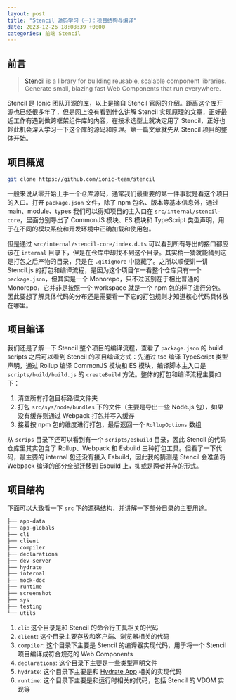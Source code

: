 ```yaml
---
layout: post
title: "Stencil 源码学习（一）：项目结构与编译"
date: 2023-12-26 18:08:39 +0800
categories: 前端 Stencil
---
```


## 前言

> [Stencil](https://stenciljs.com/) is a library for building reusable, scalable component libraries. Generate small, blazing fast Web Components that run everywhere.

Stencil 是 Ionic 团队开源的库，以上是摘自 Stencil 官网的介绍。距离这个库开源也已经很多年了，但是网上没有看到什么讲解 Stencil 实现原理的文章，正好最近工作有遇到做跨框架组件库的内容，在技术选型上就决定用了 Stencil，正好也趁此机会深入学习一下这个库的源码和原理。第一篇文章就先从 Stencil 项目的整体开始。

## 项目概览

```sh
git clone https://github.com/ionic-team/stencil
```

一般来说从零开始上手一个仓库源码，通常我们最重要的第一件事就是看这个项目的入口。打开 `package.json` 文件，除了 npm 包名、版本等基本信息外，通过 main、module、types 我们可以得知项目的主入口在 `src/internal/stencil-core`，里面分别导出了 CommonJS 模块、ES 模块和 TypeScript 类型声明，用于在不同的模块系统和开发环境中正确加载和使用包。

但是通过 `src/internal/stencil-core/index.d.ts` 可以看到所有导出的接口都应该在 `internal` 目录下，但是在仓库中却找不到这个目录。其实稍一猜就能猜到这是打包之后产物的目录，只是在 `.gitignore` 中隐藏了。之所以顺便讲一讲 Stencil.js 的打包和编译流程，是因为这个项目乍一看整个仓库只有一个 `package.json`，但其实是一个 Monorepo，只不过区别在于相比普通的 Monorepo，它并非是按照一个 workspace 就是一个 npm 包的样子进行分包。因此要想了解具体代码的分布还是需要看一下它的打包规则才知道核心代码具体放在哪里。

## 项目编译

我们还是了解一下 Stencil 整个项目的编译流程，查看了 `package.json` 的 build scripts 之后可以看到 Stencil 的项目编译方式：先通过 tsc 编译 TypeScript 类型声明，通过 Rollup 编译 CommonJS 模块和 ES 模块，编译脚本主入口是 `scripts/build/build.js` 的 `createBuild` 方法。整体的打包和编译流程主要如下：

1. 清空所有打包目标路径文件夹
2. 打包 `src/sys/node/bundles` 下的文件（主要是导出一些 Node.js 包），如果没有缓存则通过 Webpack 打包并写入缓存
3. 接着按 npm 包的维度进行打包，最后返回一个 `RollupOptions` 数组

从 `scrips` 目录下还可以看到有一个 `scripts/esbuild` 目录，因此 Stencil 的代码仓库里其实包含了 Rollup、Webpack 和 Esbuild 三种打包工具。但看了一下代码，最主要的 internal 包还没有接入 Esbuild，因此我的猜测是 Stencil 会准备将 Webpack 编译的部分全部迁移到 Esbuild 上，抑或是两者并存的形式。

## 项目结构

下面可以大致看一下 `src` 下的源码结构，并讲解一下部分目录的主要用途。

```sh
├── app-data
├── app-globals
├── cli
├── client
├── compiler
├── declarations
├── dev-server
├── hydrate
├── internal
├── mock-doc
├── runtime
├── screenshot
├── sys
├── testing
└── utils
```

1. `cli`: 这个目录是和 Stencil 的命令行工具相关的代码
2. `client`: 这个目录主要存放和客户端、浏览器相关的代码
3. `compiler`: 这个目录下主要是 Stencil 的编译器实现代码，用于将一个 Stencil 项目编译成符合规范的 Web Components
4. `declarations`: 这个目录下主要是一些类型声明文件
5. `hydrate`: 这个目录下主要是和 [Hydrate App](https://stenciljs.com/docs/hydrate-app#hydrate-app) 相关的实现代码
6. `runtime`: 这个目录下主要是和运行时相关的代码，包括 Stencil 的 VDOM 实现等
